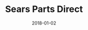 ---
layout: site
title: "Sears Parts Direct"
date: 2018-01-02
categories: [fortune-500]
version: 1.2.6
major: 1
minor: 2
patch: 6
slug: sears-parts-direct
link: https://www.searspartsdirect.com/
submitter: lpolepeddi
permalink: /sites/:slug
---